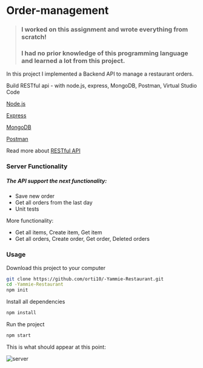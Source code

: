 # Order-management
>### I worked on this assignment and wrote everything from scratch!
>### I had no prior knowledge of this programming language and learned a lot from this project.

In this project I implemented a Backend API to manage a restaurant orders.

Build RESTful api - with node.js, express, MongoDB, Postman, Virtual Studio Code

[Node.js](https://docs.npmjs.com/downloading-and-installing-node-js-and-npm)

[Express](https://expressjs.com/en/starter/hello-world.html)

[MongoDB](https://www.mongodb.com/)

[Postman](https://www.postman.com/)

Read more about [RESTful API](https://searchapparchitecture.techtarget.com/definition/RESTful-API)
  

### Server Functionality
##### The API support the next functionality:
- Save new order
- Get all orders from the last day
- Unit tests

More functionality:
- Get all items, Create item, Get item
- Get all orders, Create order, Get order, Deleted orders


### Usage
Download this project to your computer
```sh
git clone https://github.com/orti10/-Yammie-Restaurant.git
cd -Yammie-Restaurant
npm init
```

Install all dependencies
```sh
npm install
```

Run the project
```sh
npm start
```

This is what should appear at this point:

![server](https://user-images.githubusercontent.com/44768171/136670657-04425381-d26c-4287-b0ba-1bdc85eedac9.jpeg)
